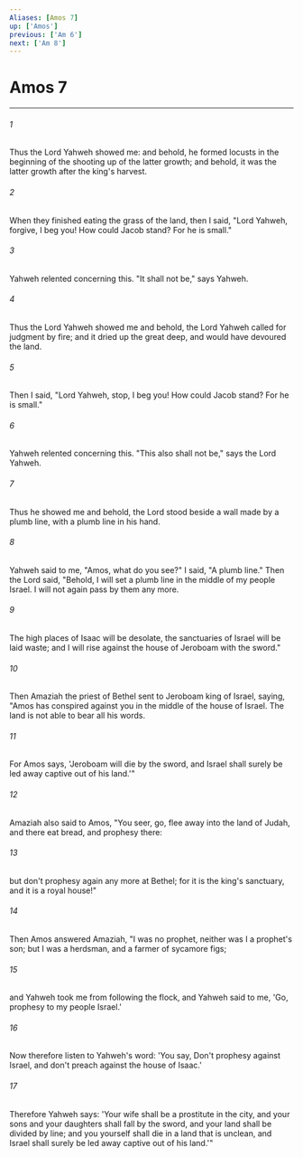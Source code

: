 ```yaml
---
Aliases: [Amos 7]
up: ['Amos']
previous: ['Am 6']
next: ['Am 8']
---
```

# Amos 7
***





###### 1 

Thus the Lord Yahweh showed me: and behold, he formed locusts in the beginning of the shooting up of the latter growth; and behold, it was the latter growth after the king's harvest. 



###### 2 

When they finished eating the grass of the land, then I said, "Lord Yahweh, forgive, I beg you! How could Jacob stand? For he is small." 



###### 3 

Yahweh relented concerning this. "It shall not be," says Yahweh. 



###### 4 

Thus the Lord Yahweh showed me and behold, the Lord Yahweh called for judgment by fire; and it dried up the great deep, and would have devoured the land. 



###### 5 

Then I said, "Lord Yahweh, stop, I beg you! How could Jacob stand? For he is small." 



###### 6 

Yahweh relented concerning this. "This also shall not be," says the Lord Yahweh. 



###### 7 

Thus he showed me and behold, the Lord stood beside a wall made by a plumb line, with a plumb line in his hand. 



###### 8 

Yahweh said to me, "Amos, what do you see?" I said, "A plumb line." Then the Lord said, "Behold, I will set a plumb line in the middle of my people Israel. I will not again pass by them any more. 



###### 9 

The high places of Isaac will be desolate, the sanctuaries of Israel will be laid waste; and I will rise against the house of Jeroboam with the sword." 



###### 10 

Then Amaziah the priest of Bethel sent to Jeroboam king of Israel, saying, "Amos has conspired against you in the middle of the house of Israel. The land is not able to bear all his words. 



###### 11 

For Amos says, 'Jeroboam will die by the sword, and Israel shall surely be led away captive out of his land.'" 



###### 12 

Amaziah also said to Amos, "You seer, go, flee away into the land of Judah, and there eat bread, and prophesy there: 



###### 13 

but don't prophesy again any more at Bethel; for it is the king's sanctuary, and it is a royal house!" 



###### 14 

Then Amos answered Amaziah, "I was no prophet, neither was I a prophet's son; but I was a herdsman, and a farmer of sycamore figs; 



###### 15 

and Yahweh took me from following the flock, and Yahweh said to me, 'Go, prophesy to my people Israel.' 



###### 16 

Now therefore listen to Yahweh's word: 'You say, Don't prophesy against Israel, and don't preach against the house of Isaac.' 



###### 17 

Therefore Yahweh says: 'Your wife shall be a prostitute in the city, and your sons and your daughters shall fall by the sword, and your land shall be divided by line; and you yourself shall die in a land that is unclean, and Israel shall surely be led away captive out of his land.'"
